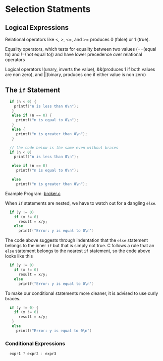 # Selection Statments

## Logical Expressions

Relational operators like <, >, <=, and >= produces 0 (false) or 1 (true).

Equality operators, which tests for equality between two values (==(equal to) and !=(not equal to)) and have lower precedence over relational operators

Logical operators !(unary, inverts the value), &&(produces 1 if both values are non zero), and ||(binary, produces one if either value is non zero)

## The `if` Statement

``` c
  if (n < 0) {
    printf("n is less than 0\n");
   }
   else if (n == 0) {
     printf("n is equal to 0\n");
   }
   else {
     printf("n is greater than 0\n");
   }

  // the code below is the same even without braces
  if (n < 0) 
    printf("n is less than 0\n");

   else if (n == 0) 
     printf("n is equal to 0\n");

   else 
     printf("n is greater than 0\n");
```

Example Program: [broker.c](./sample-program/broker.c)

When `if` statements are nested, we have to watch out for a dangling `else`.

``` c
  if (y != 0)
    if (x != 0)
      result = x/y;
    else
      printf("Error: y is equal to 0\n")
```

The code above suggests through indentation that the `else` statement belongs to the inner `if` but that is simply not true. C follows a rule that an `else` statement belongs to the nearest `if` statement, so the code above looks like this

``` c
  if (y != 0)
    if (x != 0)
      result = x/y;
    else
      printf("Error: y is equal to 0\n")
```

To make our conditional statements more cleaner, it is advised to use curly braces.

``` c
  if (y != 0) {
    if (x != 0)
      result = x/y;    
   }
   else
     printf("Error: y is equal to 0\n")
```

### Conditional Expressions

```c
  expr1 ? expr2 : expr3
```
